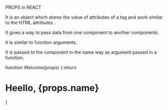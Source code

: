 PROPS in REACT

It is an object which stores the value of attributes of a tag and work similar to the HTML attributes .

It gives a way to pass data from one component to another components.

It is similar to function arguments.

It is passed to the component in the same way as argument passed in a function.

function Welcome(props) {
return <h1>Heello, {props.name}</h1>
}
